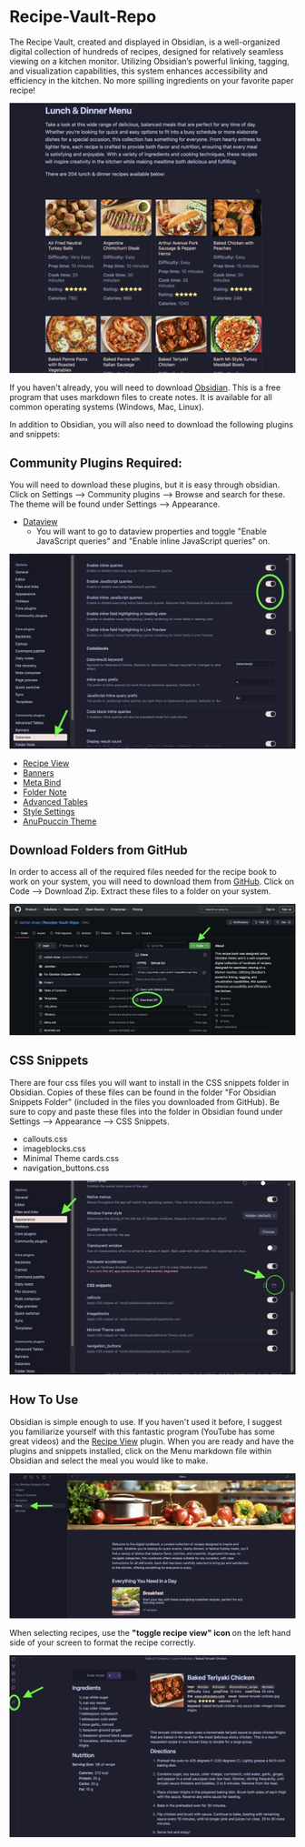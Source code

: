 # Recipe-Vault-Repo
 The Recipe Vault, created and displayed in Obsidian, is a well-organized digital collection of hundreds of recipes, designed for relatively seamless viewing on a kitchen monitor. Utilizing Obsidian’s powerful linking, tagging, and visualization capabilities, this system enhances accessibility and efficiency in the kitchen. No more spilling ingredients on your favorite paper recipe!

![](https://github.com/rachel-shaw/Receipe-Vault-Repo/blob/main/Images/recipebook.png)

If you haven't already, you will need to download [Obsidian](https://obsidian.md/download). This is a free program that uses markdown files to create notes. It is available for all common operating systems (Windows, Mac, Linux).

In addition to Obsidian, you will also need to download the following plugins and snippets:
## Community Plugins Required:
You will need to download these plugins, but it is easy through obsidian. Click on Settings --> Community plugins --> Browse and search for these. The theme will be found under Settings --> Appearance.
- [Dataview]([**obsidian://show-plugin?id=dataview**](obsidian://show-plugin?id=dataview))
	- You will want to go to dataview properties and toggle "Enable JavaScript queries" and "Enable inline JavaScript queries" on.

![](https://github.com/rachel-shaw/Receipe-Vault-Repo/blob/main/Images/dataviewinstructions.png)

- [Recipe View]([obsidian://show-plugin?id=recipe-view](obsidian://show-plugin?id=recipe-view))
- [Banners]([obsidian://show-plugin?id=obsidian-banners](obsidian://show-plugin?id=obsidian-banners))
- [Meta Bind]([obsidian://show-plugin?id=obsidian-meta-bind-plugin](obsidian://show-plugin?id=obsidian-meta-bind-plugin))
- [Folder Note]([obsidian://show-plugin?id=folder-note-plugin](obsidian://show-plugin?id=folder-note-plugin))
- [Advanced Tables]([obsidian://show-plugin?id=table-editor-obsidian](obsidian://show-plugin?id=table-editor-obsidian))
- [Style Settings]([obsidian://show-plugin?id=obsidian-style-settings](obsidian://show-plugin?id=obsidian-style-settings))
- [AnuPpuccin Theme](https://github.com/AnubisNekhet/AnuPpuccin)


## Download Folders from GitHub
In order to access all of the required files needed for the recipe book to work on your system, you will need to download them from [GitHub](https://github.com/rachel-shaw/Receipe-Vault-Repo). Click on Code --> Download Zip. Extract these files to a folder on your system. 

![](https://github.com/rachel-shaw/Receipe-Vault-Repo/blob/main/Images/downloadgitex.png)


## CSS Snippets
There are four css files you will want to install in the CSS snippets folder in Obsidian. Copies of these files can be found in the folder "For Obsidian Snippets Folder" (included in the files you downloaded from GitHub). Be sure to copy and paste these files into the folder in Obsidian found under Settings --> Appearance --> CSS Snippets.
- callouts.css
- imageblocks.css
- Minimal Theme cards.css
- navigation_buttons.css

![](https://github.com/rachel-shaw/Receipe-Vault-Repo/blob/main/Images/csssnippetfolderex.png)
## How To Use
Obsidian is simple enough to use. If you haven't used it before, I suggest you familiarize yourself with this fantastic program (YouTube has some great videos) and the [Recipe View]([obsidian://show-plugin?id=recipe-view](obsidian://show-plugin?id=recipe-view)) plugin. When you are ready and have the plugins and snippets installed, click on the Menu markdown file within Obsidian and select the meal you would like to make. 

![](https://github.com/rachel-shaw/Receipe-Vault-Repo/blob/main/Images/menuex.png)


When selecting recipes, use the <b>"toggle recipe view" icon </b> on the left hand side of your screen to format the recipe correctly. 

![](https://github.com/rachel-shaw/Receipe-Vault-Repo/blob/main/Images/recipeviewtoggle.png)